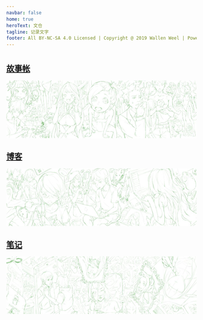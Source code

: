 ```yaml
---
navbar: false
home: true
heroText: 文仓
tagline: 记录文字
footer: All BY-NC-SA 4.0 Licensed | Copyright @ 2019 Wallen Weel | Powered by Vuepress
---
```


#

## [故事帐](story.md)

![故事帐](./pictures/entry_story.jpg)

## [博客](blog.md)

![博客](./pictures/entry_blog.jpg)

## [笔记](note.md)

![笔记](./pictures/entry_note.jpg)
